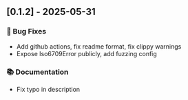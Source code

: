## [0.1.2] - 2025-05-31

### 🐛 Bug Fixes

- Add github actions, fix readme format, fix clippy warnings
- Expose Iso6709Error publicly, add fuzzing config

### 📚 Documentation

- Fix typo in description
